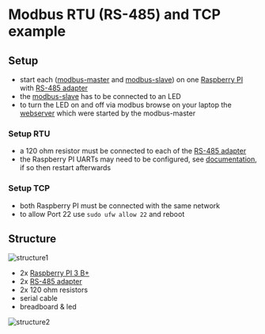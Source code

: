 # Modbus RTU (RS-485) and TCP example

## Setup
- start each ([modbus-master](https://github.com/annabadsi/modbus/tree/master/modbus-master) and [modbus-slave](https://github.com/annabadsi/modbus/tree/master/modbus-slave)) on one [Raspberry PI](https://www.reichelt.de/raspberry-pi-3-b-4x-1-4-ghz-1-gb-ram-wlan-bt-raspberry-pi-3b-p217696.html?PROVID=2788&gclid=CjwKCAjwxrzoBRBBEiwAbtX1n1o4QIg8uV4L9559LD1cWGnWN1Uzz1JDwLJy6BZEkQ_UwnEOCxNHvxoCBtoQAvD_BwE&&r=1) with [RS-485 adapter](https://www.reichelt.de/raspberry-pi-shield-rs485-schnittstelle-rpi-rs485-p162304.html)
- the [modbus-slave](https://github.com/annabadsi/modbus/tree/master/modbus-slave) has to be connected to an LED
- to turn the LED on and off via modbus browse on your laptop the [webserver](http://192.168.xxx.xx:5000/) which were started by the modbus-master

### Setup RTU
- a 120 ohm resistor must be connected to each of the [RS-485 adapter](https://www.reichelt.de/raspberry-pi-shield-rs485-schnittstelle-rpi-rs485-p162304.html)
- the Raspberry PI UARTs may need to be configured, see [documentation](https://www.raspberrypi.org/documentation/configuration/uart.md), if so then restart afterwards

### Setup TCP
- both Raspberry PI must be connected with the same network
- to allow Port 22 use `sudo ufw allow 22` and reboot

## Structure

![structure1](https://raw.githubusercontent.com/annabadsi/modbus/master/img/structure1.PNG)

- 2x [Raspberry PI 3 B+](https://www.reichelt.de/raspberry-pi-3-b-4x-1-4-ghz-1-gb-ram-wlan-bt-raspberry-pi-3b-p217696.html?PROVID=2788&gclid=CjwKCAjwxrzoBRBBEiwAbtX1n1o4QIg8uV4L9559LD1cWGnWN1Uzz1JDwLJy6BZEkQ_UwnEOCxNHvxoCBtoQAvD_BwE&&r=1)
- 2x [RS-485 adapter](https://www.reichelt.de/raspberry-pi-shield-rs485-schnittstelle-rpi-rs485-p162304.html)
- 2x 120 ohm resistors
- serial cable
- breadboard & led

![structure2](https://raw.githubusercontent.com/annabadsi/modbus/master/img/structure2.jpg)
